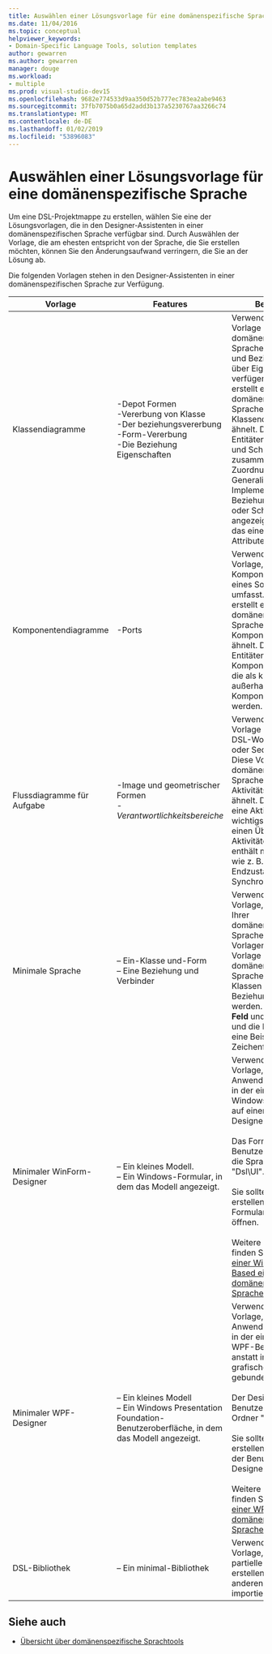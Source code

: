 ```yaml
---
title: Auswählen einer Lösungsvorlage für eine domänenspezifische Sprache
ms.date: 11/04/2016
ms.topic: conceptual
helpviewer_keywords:
- Domain-Specific Language Tools, solution templates
author: gewarren
ms.author: gewarren
manager: douge
ms.workload:
- multiple
ms.prod: visual-studio-dev15
ms.openlocfilehash: 9682e774533d9aa350d52b777ec783ea2abe9463
ms.sourcegitcommit: 37fb7075b0a65d2add3b137a5230767aa3266c74
ms.translationtype: MT
ms.contentlocale: de-DE
ms.lasthandoff: 01/02/2019
ms.locfileid: "53896083"
---
```

# <a name="choosing-a-domain-specific-language-solution-template"></a>Auswählen einer Lösungsvorlage für eine domänenspezifische Sprache
Um eine DSL-Projektmappe zu erstellen, wählen Sie eine der Lösungsvorlagen, die in den Designer-Assistenten in einer domänenspezifischen Sprache verfügbar sind. Durch Auswählen der Vorlage, die am ehesten entspricht von der Sprache, die Sie erstellen möchten, können Sie den Änderungsaufwand verringern, die Sie an der Lösung ab.

 Die folgenden Vorlagen stehen in den Designer-Assistenten in einer domänenspezifischen Sprache zur Verfügung.

|Vorlage|Features|Beschreibung|
|-|-|-|
|Klassendiagramme|-Depot Formen<br />-Vererbung von Klasse<br />-Der beziehungsvererbung<br />-Form-Vererbung<br />-Die Beziehung Eigenschaften|Verwenden Sie diese Vorlage aus, wenn die domänenspezifischen Sprache enthält, Entitäten und Beziehungen, die über Eigenschaften verfügen. Diese Vorlage erstellt eine domänenspezifische Sprache, die UML-Klassendiagrammen ähnelt. Die wichtigsten Entitäten sind die Klassen und Schnittstellen zusammen mit der Zuordnung, Generalisierung und die Implementierung von Beziehungen. Eine Klasse oder Schnittstelle wird angezeigt, als ein Feld, das eine Liste der Attribute enthält.|
|Komponentendiagramme|-Ports|Verwenden Sie diese Vorlage, wenn Ihre DSL-Komponenten, d. h., Teile eines Softwaresystems umfasst. Diese Vorlage erstellt eine domänenspezifische Sprache, die UML-Komponentendiagramme ähnelt. Die wichtigsten Entitäten sind die Komponenten und Ports, die als kleine Formen außerhalb der Komponenten angezeigt werden.|
|Flussdiagramme für Aufgabe|-Image und geometrischer Formen<br />-   *Verantwortlichkeitsbereiche*|Verwenden Sie diese Vorlage aus, wenn Ihre DSL-Workflows, Status oder Sequenzen enthält. Diese Vorlage erstellt eine domänenspezifische Sprache, die UML-Aktivitätsdiagramme ähnelt. Die main-Entität ist eine Aktivität, und die wichtigste Beziehung ist, einen Übergang zwischen Aktivitäten. Die Vorlage enthält mehrere Elemente wie z. B. Startstatus Endzustand und eine Synchronisierung Leiste.|
|Minimale Sprache|– Ein-Klasse und-Form<br />– Eine Beziehung und Verbinder|Verwenden Sie diese Vorlage, wenn es sich bei Ihrer domänenspezifischen Sprache nicht die anderen Vorlagen ähnelt. Diese Vorlage erstellt eine domänenspezifische Sprache, bei dem zwei-Klassen und eine Beziehung, die dargestellt werden. in der **Toolbox** als **Feld** und **Zeile**. Die Klasse und die Beziehung haben eine Beispiel-Zeichenfolgeneigenschaft.|
|Minimaler WinForm-Designer|– Ein kleines Modell.<br />– Ein Windows-Formular, in dem das Modell angezeigt.|Verwenden Sie diese Vorlage, sollten Sie eine Anwendung zu erstellen, in der eine DSL auf einem Windows Form, und nicht auf einem grafischen Designer gebunden ist.<br /><br /> Das Formular, das als Benutzeroberfläche für die Sprache ist im Ordner "Dsl\UI".<br /><br /> Sie sollten das Projekt erstellen, vor dem Formular-Designer zu öffnen.<br /><br /> Weitere Informationen finden Sie unter [Erstellen einer Windows Forms-Based einer domänenspezifischen Sprache](../modeling/creating-a-windows-forms-based-domain-specific-language.md).|
|Minimaler WPF-Designer|– Ein kleines Modell<br />– Ein Windows Presentation Foundation-Benutzeroberfläche, in dem das Modell angezeigt.|Verwenden Sie diese Vorlage, sollten Sie eine Anwendung zu erstellen, in der eine DSL an eine WPF-Benutzeroberfläche, anstatt in einem grafischen Designer gebunden ist.<br /><br /> Der Designer für die Benutzeroberfläche ist im Ordner "Dsl\UI".<br /><br /> Sie sollten das Projekt erstellen, vor dem Öffnen der Benutzeroberflächen-Designer.<br /><br /> Weitere Informationen finden Sie unter [Erstellen einer WPF-Based einer domänenspezifischen Sprache](../modeling/creating-a-wpf-based-domain-specific-language.md).|
|DSL-Bibliothek|– Ein minimal-Bibliothek|Verwenden Sie diese Vorlage, sollten Sie eine partielle DSL-Definition zu erstellen, die in einer anderen DSL-Definitionen importiert werden kann.|

## <a name="see-also"></a>Siehe auch

- [Übersicht über domänenspezifische Sprachtools](../modeling/overview-of-domain-specific-language-tools.md)
